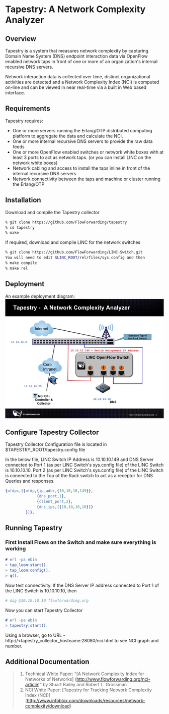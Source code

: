 # Tapestry: A Network Complexity Analyzer

## Overview

Tapestry is a system that measures network complexity by capturing Domain Name System (DNS)
endpoint interaction data via OpenFlow enabled network taps in
front of one or more of an organization's internal recursive DNS servers.

Network interaction data is collected over time, distinct organizational activities are detected
and a Network Complexity Index (NCI) is computed on-line and can be viewed 
in near real-time via a built in Web based interface.

## Requirements

Tapestry requires:

* One or more servers running the Erlang/OTP distributed computing platform to aggregate the data and calculate the NCI.
* One or more internal recursive DNS servers to provide the raw data feeds
* One or more OpenFlow enabled switches or network white boxes with at
    least 3 ports to act as network taps. (or you can install LINC on
    the network white boxes)
* Network cabling and access to install the taps inline in front of
    the internal recursive DNS servers
* Network connectivity between the taps and machine or cluster running the Erlang/OTP

## Installation

Download and compile the Tapestry collector

```bash
% git clone https://github.com/FlowForwarding/tapestry
% cd tapestry
% make
```

If required, download and compile LINC for the network switches

```bash
% git clone https://github.com/FlowForwarding/LINC-Switch.git
You will need to edit $LINC_ROOT/rel/files/sys.config and then
% make compile
% make rel
```

## Deployment

An example deployment diagram: ![alt text][Illustration]

[Illustration]: docs/images/tapestry_deployment.jpg "Tapestry deployment"

## Configure Tapestry Collector
Tapestry Collector Configuration file is located in $TAPESTRY_ROOT/tapestry.config file

In the below file, LINC Switch IP Address is 10.10.10.149 and DNS Server connected to 
Port 1 (as per LINC Switch's sys.config file) of the LINC Switch is 10.10.10.10.
Port 2 (as per LINC Switch's sys.config file) of the LINC Switch is connected to the
Top of the Rack switch to act as a receptor for DNS Queries and responses.

```erlang
{ofdps,[{ofdp,{ip_addr,{10,10,10,149}},
              {dns_port,1},
              {client_port,2},
              {dns_ips,[{10,10,10,10}]}
         }]}.
```


## Running Tapestry

### First Install Flows on the Switch and make sure everything is working
```erlang
# erl -pa ebin
> tap_loom:start().
> tap_loom:config().
> q().
```

Now test connectivity.  If the DNS Server IP address connected to Port 1 of the LINC Switch is 10.10.10.10, then
```bash
# dig @10.10.10.10 flowforwarding.org
```
Now you can start Tapestry Collector
```erlang
# erl -pa ebin
> tapestry:start().
```

Using a browser, go to URL - http://<tapestry_collector_hostname:28080/nci.html to see NCI graph and number.

## Additional Documentation
>1. Technical White Paper: “[A Network Complexity Index for Networks of Networks] (http://www.flowforwarding.org/nci-article)” by Stuart Bailey and Robert L. Grossman
>2. NCI White Paper: [Tapestry for Tracking Network Complexity Index (NCI)] (http://www.infoblox.com/downloads/resources/network-complexity/download)
